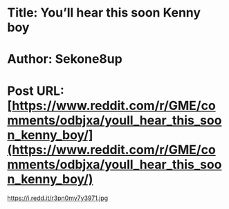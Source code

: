 # Title: You’ll hear this soon Kenny boy
# Author: Sekone8up
# Post URL: [https://www.reddit.com/r/GME/comments/odbjxa/youll_hear_this_soon_kenny_boy/](https://www.reddit.com/r/GME/comments/odbjxa/youll_hear_this_soon_kenny_boy/)


https://i.redd.it/r3pn0my7y3971.jpg
